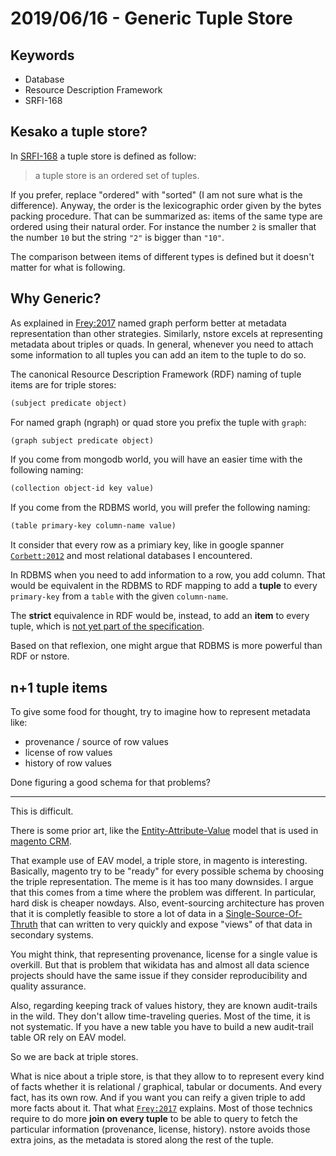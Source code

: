 # 2019/06/16 - Generic Tuple Store

## Keywords

- Database
- Resource Description Framework
- SRFI-168

## Kesako a tuple store?

In [SRFI-168](https://srfi.schemers.org/srfi-168/) a tuple store is defined
as follow:

> a tuple store is an ordered set of tuples.

If you prefer, replace "ordered" with "sorted" (I am not sure what is
the difference). Anyway, the order is the lexicographic order given by
the bytes packing procedure. That can be summarized as: items of the
same type are ordered using their natural order. For instance the
number `2` is smaller that the number `10` but the string `"2"` is
bigger than `"10"`.

The comparison between items of different types is defined but it
doesn't matter for what is following.

## Why Generic?

As explained in
[Frey:2017](http://www.semantic-web-journal.net/content/evaluation-metadata-representations-rdf-stores-0)
named graph perform better at metadata representation than other
strategies. Similarly, nstore excels at representing metadata about
triples or quads. In general, whenever you need to attach some
information to all tuples you can add an item to the tuple to do so.

The canonical Resource Description Framework (RDF) naming of tuple
items are for triple stores:

```scheme
(subject predicate object)
```

For named graph (ngraph) or quad store you prefix the tuple with
`graph`:

```scheme
(graph subject predicate object)
```

If you come from mongodb world, you will have an easier time with
the following naming:

```scheme
(collection object-id key value)
```

If you come from the RDBMS world, you will prefer the following
naming:

```scheme
(table primary-key column-name value)
```

It consider that every row as a primiary key, like in google spanner
[`Corbett:2012`](https://ai.google/research/pubs/pub39966) and most
relational databases I encountered.

In RDBMS when you need to add information to a row, you add column.
That would be equivalent in the RDBMS to RDF mapping to add a
**tuple** to every `primary-key` from a `table` with the given
`column-name`.

The **strict** equivalence in RDF would be, instead, to add an
**item** to every tuple, which is [not yet part of the
specification](https://github.com/w3c/sparql-12/).

Based on that reflexion, one might argue that RDBMS is more powerful
than RDF or nstore.

## n+1 tuple items

To give some food for thought, try to imagine how to represent
metadata like:

- provenance / source of row values
- license of row values
- history of row values

Done figuring a good schema for that problems?

---

This is difficult.

There is some prior art, like the
[Entity-Attribute-Value](https://en.wikipedia.org/wiki/Entity%E2%80%93attribute%E2%80%93value_model)
model that is used in [magento
CRM](https://en.wikipedia.org/wiki/Magento).

That example use of EAV model, a triple store, in magento is
interesting.  Basically, magento try to be "ready" for every possible
schema by choosing the triple representation. The meme is it has too
many downsides. I argue that this comes from a time where the problem
was different. In particular, hard disk is cheaper nowdays. Also,
event-sourcing architecture has proven that it is completly feasible
to store a lot of data in a
[Single-Source-Of-Thruth](https://en.wikipedia.org/wiki/Single_source_of_truth)
that can written to very quickly and expose "views" of that data in
secondary systems.

You might think, that representing provenance, license for a single
value is overkill. But that is problem that wikidata has and almost
all data science projects should have the same issue if they consider
reproducibility and quality assurance.

Also, regarding keeping track of values history, they are known
audit-trails in the wild. They don't allow time-traveling queries.
Most of the time, it is not systematic. If you have a new table you
have to build a new audit-trail table OR rely on EAV model.

So we are back at triple stores.

What is nice about a triple store, is that they allow to to represent
every kind of facts whether it is relational / graphical, tabular or
documents. And every fact, has its own row. And if you want you can
reify a given triple to add more facts about it. That what
[`Frey:2017`](http://www.semantic-web-journal.net/content/evaluation-metadata-representations-rdf-stores-0)
explains. Most of those technics require to do more **join on every
tuple** to be able to query to fetch the particular information
(provenance, license, history). nstore avoids those extra joins, as
the metadata is stored along the rest of the tuple.
